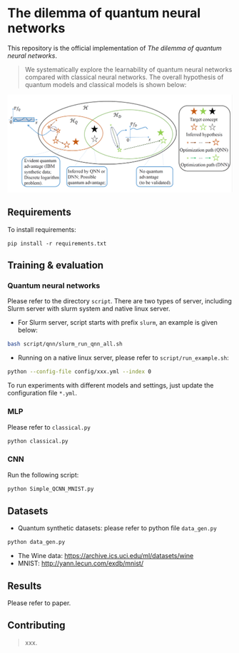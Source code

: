 # The dilemma of quantum neural networks

This repository is the official implementation of *The dilemma of quantum neural networks*. 

>We systematically explore the learnability of quantum neural networks compared with classical neural networks. The overall hypothesis of quantum models and classical models is shown below:

![hypothesis](./figure/hypothesis.png)

## Requirements

To install requirements:

```setup
pip install -r requirements.txt
```

## Training & evaluation

### Quantum neural networks

Please refer to the directory `script`. There are two types of server, including Slurm server with slurm system and native linux server. 
- For Slurm server, script starts with prefix `slurm`, an example is given below:

```bash
bash script/qnn/slurm_run_qnn_all.sh
```

- Running on a native linux server, please refer to `script/run_example.sh`:
```bash
python --config-file config/xxx.yml --index 0
```

To run experiments with different models and settings, just update the configuration file `*.yml`.

### MLP

Please refer to `classical.py`

```bash
python classical.py
```

### CNN

Run the following script:

```bash
python Simple_QCNN_MNIST.py
```


## Datasets

- Quantum synthetic datasets: please refer to python file `data_gen.py`
```bash
python data_gen.py
```
- The Wine data: https://archive.ics.uci.edu/ml/datasets/wine
- MNIST: http://yann.lecun.com/exdb/mnist/

## Results

Please refer to paper.


## Contributing

>xxx. 
